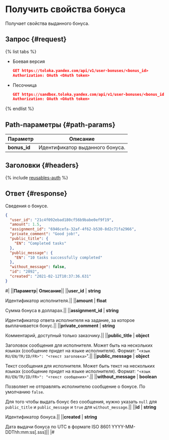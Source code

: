 # Получить свойства бонуса

Получает свойства выданного бонуса.

## Запрос {#request}

{% list tabs %}

- Боевая версия

  ```json
  GET https://toloka.yandex.com/api/v1/user-bonuses/<bonus_id>
  Authorization: OAuth <OAuth token>
  ```

- Песочница

  ```json
  GET https://sandbox.toloka.yandex.com/api/v1/user-bonuses/<bonus_id>
  Authorization: OAuth <OAuth token>
  ```
{% endlist %}

## Path-параметры {#path-params}

Параметр | Описание
----- | -----
**bonus_id** | Идентификатор выданного бонуса.


## Заголовки {#headers}

{% include [reusables-auth](../_includes/reusables/id-reusables/auth.md) %}


## Ответ {#response}

Сведения о бонусе.

```json
{
  "user_id": "21c4f092ebad180cf56b9babe0ef9f19",
  "amount": 1.5,
  "assignment_id": "6946cefa-32af-4f62-b530-8d2c71fa2966",
  "private_comment": "Good job!",
  "public_title": {
    "EN": "Completed tasks"
  },
  "public_message": {
    "EN": "10 tasks successfully completed"
  },
  "without_message": false,            
  "id": "2092",
  "created": "2021-02-12T10:37:36.631"
}
```

#|
||**Параметр**| **Описание**||
||**user_id** | **string**

Идентификатор исполнителя.||
||**amount** | **float**

Сумма бонуса в долларах.||
||**assignment_id** | **string**

Идентификатор ответа исполнителя на задание, за которое выплачивается бонус.||
||**private_comment** | **string**

Комментарий, доступный только заказчику.||
||**public_title** | **object**

Заголовок сообщения для исполнителя. Может быть на нескольких языках (сообщение придет на языке исполнителя). Формат: "`<язык RU/EN/TR/ID/FR>": "<текст заголовка>`".||
||**public_message** | **object**

Текст сообщения для исполнителя. Может быть текст на нескольких языках (сообщение придет на языке исполнителя). Формат: `"<язык RU/EN/TR/ID/FR>": "<текст сообщения>"`.||
||**without_message** | **boolean**

Позволяет не отправлять исполнителю сообщение о бонусе. По умолчанию `false`.

Для того чтобы выдать бонус без сообщения, нужно указать `null` для `public_title` и `public_message` и `true` для `without_message`.||
||**id** | **string**

Идентификатор бонуса.||
||**created** | **string**

Дата выдачи бонуса по UTC в формате ISO 8601 YYYY-MM-DDThh:mm:ss[.sss]||
|#

